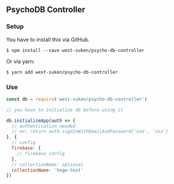 ## PsychoDB Controller

### Setup

You have to install this via GitHub.

```
$ npm install --save west-suken/psycho-db-controller
```

Or via yarn:

```
$ yarn add west-suken/psycho-db-controller
```

### Use

```js
const db = require('west-suken/psycho-db-controller')

// you have to initialize db before using it

db.initializeApp(auth => {
  // authentication needed
  // ex: return auth.signInWithEmailAndPassword('xxx', 'xxx')
}, {
  // config
  firebase: {
    // firebase config
  },
  // collectionName: optional
  collectionName: 'hoge-test'
})
```
